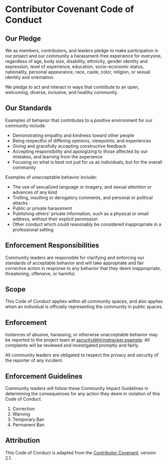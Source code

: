 # Contributor Covenant Code of Conduct

## Our Pledge

We as members, contributors, and leaders pledge to make participation in our project and
our community a harassment-free experience for everyone, regardless of age, body size,
disability, ethnicity, gender identity and expression, level of experience, education,
socio-economic status, nationality, personal appearance, race, caste, color, religion, or
sexual identity and orientation.

We pledge to act and interact in ways that contribute to an open, welcoming, diverse,
inclusive, and healthy community.

## Our Standards

Examples of behavior that contributes to a positive environment for our community include:

- Demonstrating empathy and kindness toward other people
- Being respectful of differing opinions, viewpoints, and experiences
- Giving and gracefully accepting constructive feedback
- Accepting responsibility and apologizing to those affected by our mistakes, and learning from the experience
- Focusing on what is best not just for us as individuals, but for the overall community

Examples of unacceptable behavior include:

- The use of sexualized language or imagery, and sexual attention or advances of any kind
- Trolling, insulting or derogatory comments, and personal or political attacks
- Public or private harassment
- Publishing others' private information, such as a physical or email address, without their explicit permission
- Other conduct which could reasonably be considered inappropriate in a professional setting

## Enforcement Responsibilities

Community leaders are responsible for clarifying and enforcing our standards of acceptable
behavior and will take appropriate and fair corrective action in response to any behavior
that they deem inappropriate, threatening, offensive, or harmful.

## Scope

This Code of Conduct applies within all community spaces, and also applies when an
individual is officially representing the community in public spaces.

## Enforcement

Instances of abusive, harassing, or otherwise unacceptable behavior may be reported to the
project team at security@hiringtracker.example. All complaints will be reviewed and
investigated promptly and fairly.

All community leaders are obligated to respect the privacy and security of the reporter of
any incident.

## Enforcement Guidelines

Community leaders will follow these Community Impact Guidelines in determining the
consequences for any action they deem in violation of this Code of Conduct.

1. Correction
2. Warning
3. Temporary Ban
4. Permanent Ban

## Attribution

This Code of Conduct is adapted from the [Contributor Covenant][homepage], version 2.1.

[homepage]: https://www.contributor-covenant.org

